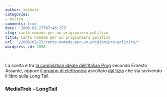 ```yaml
---
author: leibniz
categories:
- musica
comments: true
date: '2006-02-27T07:46:25Z'
slug: canto-nomade-per-un-prigioniero-politico
title: Canto nomade per un prigioniero politico
url: "/2006/02/27/canto-nomade-per-un-prigioniero-politico/"
wordpress_id: 2058

---
```

La scelta è tra [la compilation ideale dell'Italian Prog](http://www.blognews.it/click/-5,157865/) secondo Ernesto Assante, oppure [il gruppo di elettronica](http://www.amazon.com/exec/obidos/search-handle-url/index=music-artist&field-artist=Ladytron/ref=pd_ap_sr/102-6896352-8432905) ascoltato [dal tizio](http://feeds.feedburner.com/TheLongTail?m=12) che sta scrivendo il libro sulla Long Tail.


### MediaTrek - LongTail
